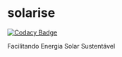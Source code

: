 # solarise

[![Codacy Badge](https://api.codacy.com/project/badge/Grade/0451c0717e6b4eb88a44b5501adea608)](https://app.codacy.com/gh/solarisepvh/solarise?utm_source=github.com&utm_medium=referral&utm_content=solarisepvh/solarise&utm_campaign=Badge_Grade)

Facilitando Energia Solar Sustentável 
